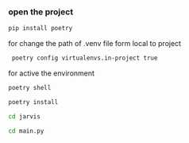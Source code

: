 ### open the project

```bash
pip install poetry
```

for change the path of .venv file form local to project

```bash
 poetry config virtualenvs.in-project true
```
for active the environment

```bash
poetry shell
```

```bash
poetry install
```

```bash
cd jarvis
```

```bash
cd main.py
```



